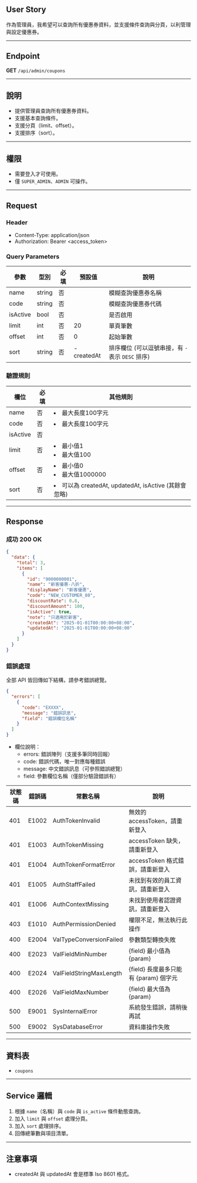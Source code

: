 ## User Story

作為管理員，我希望可以查詢所有優惠券資料，並支援條件查詢與分頁，以利管理與設定優惠券。

---

## Endpoint

**GET** `/api/admin/coupons`

---

## 說明

- 提供管理員查詢所有優惠券資料。
- 支援基本查詢條件。
- 支援分頁（limit、offset）。
- 支援排序（sort）。

---

## 權限

- 需要登入才可使用。
- 僅 `SUPER_ADMIN`、`ADMIN` 可操作。

---

## Request

### Header

- Content-Type: application/json
- Authorization: Bearer <access_token>

### Query Parameters

| 參數     | 型別   | 必填 | 預設值     | 說明                                             |
| -------- | ------ | ---- | ---------- | ------------------------------------------------ |
| name     | string | 否   |            | 模糊查詢優惠券名稱                               |
| code     | string | 否   |            | 模糊查詢優惠券代碼                               |
| isActive | bool   | 否   |            | 是否啟用                                         |
| limit    | int    | 否   | 20         | 單頁筆數                                         |
| offset   | int    | 否   | 0          | 起始筆數                                         |
| sort     | string | 否   | -createdAt | 排序欄位 (可以逗號串接，有 `-` 表示 `DESC` 排序) |

### 驗證規則

| 欄位     | 必填 | 其他規則                                               |
| -------- | ---- | ------------------------------------------------------ |
| name     | 否   | <li>最大長度100字元                                    |
| code     | 否   | <li>最大長度100字元                                    |
| isActive | 否   |                                                        |
| limit    | 否   | <li>最小值1<li>最大值100                               |
| offset   | 否   | <li>最小值0<li>最大值1000000                           |
| sort     | 否   | <li>可以為 createdAt, updatedAt, isActive (其餘會忽略) |

---

## Response

### 成功 200 OK

```json
{
  "data": {
    "total": 3,
    "items": [
      {
        "id": "9000000001",
        "name": "新客優惠-八折",
        "displayName": "新客優惠",
        "code": "NEW_CUSTOMER_80",
        "discountRate": 0.8,
        "discountAmount": 100,
        "isActive": true,
        "note": "只適用於新客",
        "createdAt": "2025-01-01T00:00:00+08:00",
        "updatedAt": "2025-01-01T00:00:00+08:00"
      }
    ]
  }
}
```

### 錯誤處理

全部 API 皆回傳如下結構，請參考錯誤總覽。

```json
{
  "errors": [
    {
      "code": "EXXXX",
      "message": "錯誤訊息",
      "field": "錯誤欄位名稱"
    }
  ]
}
```

- 欄位說明：
  - errors: 錯誤陣列（支援多筆同時回報）
  - code: 錯誤代碼，唯一對應每種錯誤
  - message: 中文錯誤訊息（可參照錯誤總覽）
  - field: 參數欄位名稱（僅部分驗證錯誤有）

| 狀態碼 | 錯誤碼 | 常數名稱                | 說明                                  |
| ------ | ------ | ----------------------- | ------------------------------------- |
| 401    | E1002  | AuthTokenInvalid        | 無效的 accessToken，請重新登入        |
| 401    | E1003  | AuthTokenMissing        | accessToken 缺失，請重新登入          |
| 401    | E1004  | AuthTokenFormatError    | accessToken 格式錯誤，請重新登入      |
| 401    | E1005  | AuthStaffFailed         | 未找到有效的員工資訊，請重新登入      |
| 401    | E1006  | AuthContextMissing      | 未找到使用者認證資訊，請重新登入      |
| 403    | E1010  | AuthPermissionDenied    | 權限不足，無法執行此操作              |
| 400    | E2004  | ValTypeConversionFailed | 參數類型轉換失敗                      |
| 400    | E2023  | ValFieldMinNumber       | {field} 最小值為 {param}              |
| 400    | E2024  | ValFieldStringMaxLength | {field} 長度最多只能有 {param} 個字元 |
| 400    | E2026  | ValFieldMaxNumber       | {field} 最大值為 {param}              |
| 500    | E9001  | SysInternalError        | 系統發生錯誤，請稍後再試              |
| 500    | E9002  | SysDatabaseError        | 資料庫操作失敗                        |

---

## 資料表

- `coupons`

---

## Service 邏輯

1. 根據 `name`（名稱）與 `code` 與 `is_active` 條件動態查詢。
2. 加入 `limit` 與 `offset` 處理分頁。
3. 加入 `sort` 處理排序。
4. 回傳總筆數與項目清單。

---

## 注意事項

- createdAt 與 updatedAt 會是標準 Iso 8601 格式。

